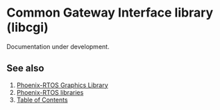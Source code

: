 # Common Gateway Interface library (libcgi)

Documentation under development.

## See also

1. [Phoenix-RTOS Graphics Library](libgraph.md)
2. [Phoenix-RTOS libraries](README.md)
3. [Table of Contents](../README.md)
